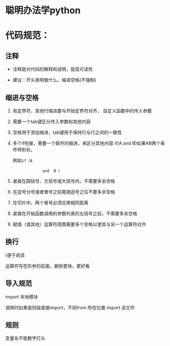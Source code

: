 # 聪明办法学python

# 代码规范：

## 注释

- 注释是对代码的解释和说明，提高可读性

- 建议：开头表明做什么，缩进空格(不强制)

## 缩进与空格

1. 有定界符，其他行缩进要与开始定界符对齐，      自定义函数中的传入参数

2. 需要一个tab键区分传入参数和其他内容

3. 空格用于添加缩进，tab键用于保持行与行之间的一致性

4. 多个if衔接，需要一个额外的缩进，来区分其他内容 if(A and B)如果AB两个条件特别长。

   例如`if（A    `

   `             and  B ）`

5. 紧接在圆括号、方括号或大括号内，不需要多余空格

6. 在逗号分号或者冒号之前尾随逗号之后不要多余空格

7. 在切片中，两个冒号必须应用相同距离

8. 紧接在开始函数调用的参数列表的左括号之前，不需要多余空格

9. 赋值（或其他）运算符周围需要多个空格以使其与另一个运算符对齐  

## 换行

\便于阅读

运算符写在形参的前面，删除更快，更好看

## 导入规范

import 本地模块

调用时如果是同级直接import，不同from 所在位置 import 该文件

## 规则

变量名不能数字打头